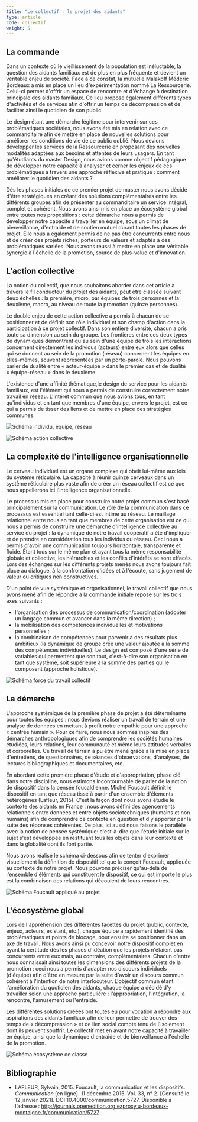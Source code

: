```yaml
---
title: "Le collectif : le projet des aidants"
type: article
code: collectif
weight: 5
---
```


## La commande

Dans un contexte où le vieillissement de la population est inéluctable, la question des aidants familiaux est de plus en plus fréquente et devient un véritable enjeu de société. Face à ce constat, la mutuelle Malakoff Médéric Bordeaux a mis en place un lieu d'expérimentation nommé La Ressourcerie. Celui-ci permet d'offrir un espace de rencontre et d'échange à destination principale des aidants familiaux. Ce lieu propose également différents types d'activités et de services afin d'offrir un temps de décompression et de faciliter ainsi le quotidien de son public.

Le design étant une démarche légitime pour intervenir sur ces problématiques sociétales, nous avons été mis en relation avec ce commanditaire afin de mettre en place de nouvelles solutions pour améliorer les conditions de vie de ce public oublié. Nous devions développer les services de la Ressourcerie en proposant des nouvelles modalités adaptées aux besoins et attentes de leurs usagers. En tant qu'étudiants du master Design, nous avions comme objectif pédagogique de développer notre capacité à analyser et cerner les enjeux de ces problématiques à travers une approche réflexive et pratique : comment améliorer le quotidien des aidants ?

Dès les phases initiales de ce premier projet de master nous avons décidé d'être stratégiques en créant des solutions complémentaires entre les différents groupes afin de présenter au commanditaire un service intégral, complet et cohérent. Nous avons ainsi mis en place un écosystème global entre toutes nos propositions : cette démarche nous a permis de développer notre capacité à travailler en équipe, sous un climat de bienveillance, d'entraide et de soutien mutuel durant toutes les phases de projet. Elle nous a également permis de ne pas être concurrents entre nous et de créer des projets riches, porteurs de valeurs et adaptés à des problématiques variées. Nous avons réussi à mettre en place une véritable synergie à l'échelle de la promotion, source de plus-value et d'innovation.

## L'action collective

La notion du collectif, que nous souhaitons aborder dans cet article à travers le fil conducteur du projet des aidants, peut être classée suivant deux échelles : la première, micro, par équipes de trois personnes et la deuxième, macro, au niveau de toute la promotion (quinze personnes).

Le double enjeu de cette action collective a permis à chacun de se positionner et de définir son rôle individuel et son champ d'action dans la participation à ce projet collectif. Dans son entière diversité, chacun a pris toute sa dimension au sein du groupe. Les frontières entre ces deux types de dynamiques démontrent qu'au sein d'une équipe de trois les interactions concernent directement les individus (acteurs) entre eux alors que celles qui se donnent au sein de la promotion (réseau) concernent les équipes en elles-mêmes, souvent représentées par un porte-parole. Nous pouvons parler de dualité entre « acteur-équipe » dans le premier cas et de dualité « équipe-réseau » dans le deuxième.

L'existence d'une affinité thématique,le design de service pour les aidants familiaux, est l'élément qui nous a permis de construire correctement notre travail en réseau. L'intérêt commun que nous avions tous, en tant qu'individus et en tant que membres d'une équipe, envers le projet, est ce qui a permis de tisser des liens et de mettre en place des stratégies communes.

![Schéma individu, équipe, réseau]()

![Schéma action collective]()

## La complexité de l'intelligence organisationnelle

Le cerveau individuel est un organe complexe qui obéit lui-même aux lois du système réticulaire. La capacité à réunir quinze cerveaux dans un système réticulaire plus vaste afin de créer un réseau collectif est ce que nous appellerons ici l'intelligence organisationnelle.

Le processus mis en place pour construire notre projet commun s'est basé principalement sur la communication. Le rôle de la communication dans ce processus est essentiel tant celle-ci est intime au réseau. Le maillage relationnel entre nous en tant que membres de cette organisation est ce qui nous a permis de construire une démarche d'intelligence collective au service du projet : la dynamique de notre travail coopératif a été d'impliquer et de prendre en considération tous les individus du réseau. Ceci nous a permis d'avoir une communication toujours horizontale, transparente et fluide. Étant tous sur le même plan et ayant tous la même responsabilité globale et collective, les hiérarchies et les conflits d'intérêts se sont effacés. Lors des échanges sur les différents projets menés nous avons toujours fait place au dialogue, à la confrontation d'idées et à l'écoute, sans jugement de valeur ou critiques non constructives.

D'un point de vue systémique et organisationnel, le travail collectif que nous avons mené afin de répondre à la commande initiale repose sur les trois axes suivants :

- l'organisation des processus de communication/coordination (adopter un langage commun et avancer dans la même direction) ;
- la mobilisation des compétences individuelles et motivations personnelles ;
- la combinaison de compétences pour parvenir à des résultats plus ambitieux (la dynamique de groupe crée une valeur ajoutée à la somme des compétences individuelles). Le design est composé d'une série de variables qui permettent que son tout, c'est-à-dire son organisation en tant que système, soit supérieure à la somme des parties qui le composent (approche holistique).

![Schéma force du travail collectif]()

## La démarche

L'approche systémique de la première phase de projet a été déterminante pour toutes les équipes : nous devions réaliser un travail de terrain et une analyse de données en mettant à profit notre empathie pour une approche « centrée humain ». Pour ce faire, nous nous sommes inspirés des démarches anthropologiques afin de comprendre les sociétés humaines étudiées, leurs relations, leur communauté et même leurs attitudes verbales et corporelles. Ce travail de terrain a pu être mené grâce à la mise en place d'entretiens, de questionnaires, de séances d'observations, d'analyses, de lectures bibliographiques et documentaires, etc.

En abordant cette première phase d'étude et d'appropriation, phase clé dans notre discipline, nous estimons incontournable de parler de la notion de dispositif dans la pensée foucaldienne. Michel Foucault définit le dispositif en tant que réseau tissé à partir d'un ensemble d'éléments hétérogènes (Lafleur, 2015). C'est la façon dont nous avons étudié le contexte des aidants en France : nous avons défini des agencements relationnels entre données et entre objets sociotechniques (humains et non humains) afin de comprendre ce contexte en question et d'y apporter par la suite des réponses cohérentes. De plus, ici aussi nous faisons le parallèle avec la notion de pensée systémique: c'est-à-dire que l'étude initiale sur le sujet s'est développée en restituant tous les objets dans leur contexte et dans la globalité dont ils font partie.

Nous avons réalisé le schéma ci-dessous afin de tenter d'exprimer visuellement la définition de dispositif tel que la conçoit Foucault, appliquée au contexte de notre projet. Nous pouvons préciser qu'au-delà de l'ensemble d'éléments qui constituent le dispositif, ce qui est importe le plus est la combinaison des relations qui découlent de leurs rencontres.

![Schéma Foucault appliqué au projet]()

## L'écosystème global

Lors de l'appréhension des différentes facettes du projet (public, contexte, enjeux, acteurs, existant, etc.), chaque équipe a rapidement identifié des problématiques et points de blocage, pour ensuite se positionner dans un axe de travail. Nous avons ainsi pu concevoir notre dispositif complet en ayant la certitude dès les phases d'idéation que les projets n'étaient pas concurrents entre eux mais, au contraire, complémentaires. Chacun d'entre nous connaissait ainsi toutes les dimensions des différents projets de la promotion : ceci nous a permis d'adapter nos discours individuels (d'équipe) afin d'être en mesure par la suite d'avoir un discours commun cohérent à l'intention de notre interlocuteur. L'objectif commun étant l'amélioration du quotidien des aidants, chaque équipe a décidé d'y travailler selon une approche particulière : l'appropriation, l'intégration, la rencontre, l'amusement ou l'entraide.

Les différentes solutions créées ont toutes eu pour vocation à répondre aux aspirations des aidants familiaux afin de leur permettre de trouver des temps de « décompression » et de lien social compte tenu de l'isolement dont ils peuvent souffrir. Le collectif met en avant notre capacité à travailler en équipe, ainsi que la dynamique d'entraide et de bienveillance à l'échelle de la promotion.

![Schéma écosystème de classe]()

## Bibliographie

- LAFLEUR, Sylvain, 2015. Foucault, la communication et les dispositifs. *Communication* [en ligne]. 11 décembre 2015. Vol. 33, n° 2. [Consulté le 12 janvier 2021]. DOI 10.4000/communication.5727. Disponible à l’adresse : http://journals.openedition.org.ezproxy.u-bordeaux-montaigne.fr/communication/5727
